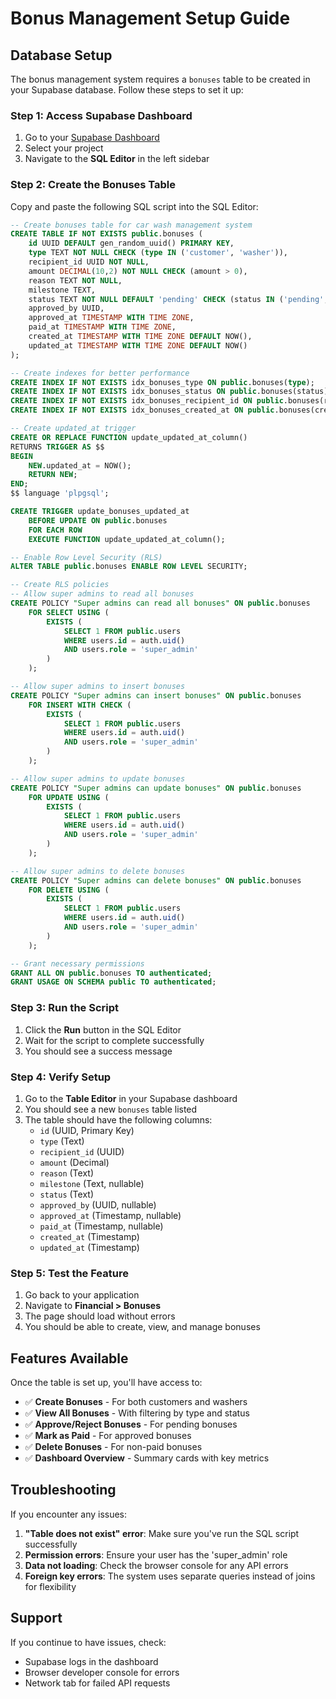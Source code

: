 # Bonus Management Setup Guide

## Database Setup

The bonus management system requires a `bonuses` table to be created in your Supabase database. Follow these steps to set it up:

### Step 1: Access Supabase Dashboard
1. Go to your [Supabase Dashboard](https://supabase.com/dashboard)
2. Select your project
3. Navigate to the **SQL Editor** in the left sidebar

### Step 2: Create the Bonuses Table
Copy and paste the following SQL script into the SQL Editor:

```sql
-- Create bonuses table for car wash management system
CREATE TABLE IF NOT EXISTS public.bonuses (
    id UUID DEFAULT gen_random_uuid() PRIMARY KEY,
    type TEXT NOT NULL CHECK (type IN ('customer', 'washer')),
    recipient_id UUID NOT NULL,
    amount DECIMAL(10,2) NOT NULL CHECK (amount > 0),
    reason TEXT NOT NULL,
    milestone TEXT,
    status TEXT NOT NULL DEFAULT 'pending' CHECK (status IN ('pending', 'approved', 'paid', 'rejected')),
    approved_by UUID,
    approved_at TIMESTAMP WITH TIME ZONE,
    paid_at TIMESTAMP WITH TIME ZONE,
    created_at TIMESTAMP WITH TIME ZONE DEFAULT NOW(),
    updated_at TIMESTAMP WITH TIME ZONE DEFAULT NOW()
);

-- Create indexes for better performance
CREATE INDEX IF NOT EXISTS idx_bonuses_type ON public.bonuses(type);
CREATE INDEX IF NOT EXISTS idx_bonuses_status ON public.bonuses(status);
CREATE INDEX IF NOT EXISTS idx_bonuses_recipient_id ON public.bonuses(recipient_id);
CREATE INDEX IF NOT EXISTS idx_bonuses_created_at ON public.bonuses(created_at);

-- Create updated_at trigger
CREATE OR REPLACE FUNCTION update_updated_at_column()
RETURNS TRIGGER AS $$
BEGIN
    NEW.updated_at = NOW();
    RETURN NEW;
END;
$$ language 'plpgsql';

CREATE TRIGGER update_bonuses_updated_at 
    BEFORE UPDATE ON public.bonuses 
    FOR EACH ROW 
    EXECUTE FUNCTION update_updated_at_column();

-- Enable Row Level Security (RLS)
ALTER TABLE public.bonuses ENABLE ROW LEVEL SECURITY;

-- Create RLS policies
-- Allow super admins to read all bonuses
CREATE POLICY "Super admins can read all bonuses" ON public.bonuses
    FOR SELECT USING (
        EXISTS (
            SELECT 1 FROM public.users 
            WHERE users.id = auth.uid() 
            AND users.role = 'super_admin'
        )
    );

-- Allow super admins to insert bonuses
CREATE POLICY "Super admins can insert bonuses" ON public.bonuses
    FOR INSERT WITH CHECK (
        EXISTS (
            SELECT 1 FROM public.users 
            WHERE users.id = auth.uid() 
            AND users.role = 'super_admin'
        )
    );

-- Allow super admins to update bonuses
CREATE POLICY "Super admins can update bonuses" ON public.bonuses
    FOR UPDATE USING (
        EXISTS (
            SELECT 1 FROM public.users 
            WHERE users.id = auth.uid() 
            AND users.role = 'super_admin'
        )
    );

-- Allow super admins to delete bonuses
CREATE POLICY "Super admins can delete bonuses" ON public.bonuses
    FOR DELETE USING (
        EXISTS (
            SELECT 1 FROM public.users 
            WHERE users.id = auth.uid() 
            AND users.role = 'super_admin'
        )
    );

-- Grant necessary permissions
GRANT ALL ON public.bonuses TO authenticated;
GRANT USAGE ON SCHEMA public TO authenticated;
```

### Step 3: Run the Script
1. Click the **Run** button in the SQL Editor
2. Wait for the script to complete successfully
3. You should see a success message

### Step 4: Verify Setup
1. Go to the **Table Editor** in your Supabase dashboard
2. You should see a new `bonuses` table listed
3. The table should have the following columns:
   - `id` (UUID, Primary Key)
   - `type` (Text)
   - `recipient_id` (UUID)
   - `amount` (Decimal)
   - `reason` (Text)
   - `milestone` (Text, nullable)
   - `status` (Text)
   - `approved_by` (UUID, nullable)
   - `approved_at` (Timestamp, nullable)
   - `paid_at` (Timestamp, nullable)
   - `created_at` (Timestamp)
   - `updated_at` (Timestamp)

### Step 5: Test the Feature
1. Go back to your application
2. Navigate to **Financial > Bonuses**
3. The page should load without errors
4. You should be able to create, view, and manage bonuses

## Features Available

Once the table is set up, you'll have access to:

- ✅ **Create Bonuses** - For both customers and washers
- ✅ **View All Bonuses** - With filtering by type and status
- ✅ **Approve/Reject Bonuses** - For pending bonuses
- ✅ **Mark as Paid** - For approved bonuses
- ✅ **Delete Bonuses** - For non-paid bonuses
- ✅ **Dashboard Overview** - Summary cards with key metrics

## Troubleshooting

If you encounter any issues:

1. **"Table does not exist" error**: Make sure you've run the SQL script successfully
2. **Permission errors**: Ensure your user has the 'super_admin' role
3. **Data not loading**: Check the browser console for any API errors
4. **Foreign key errors**: The system uses separate queries instead of joins for flexibility

## Support

If you continue to have issues, check:
- Supabase logs in the dashboard
- Browser developer console for errors
- Network tab for failed API requests
